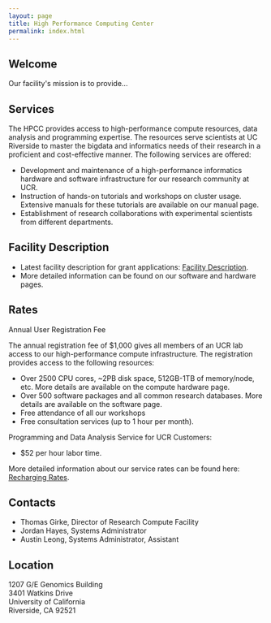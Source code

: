 ```yaml
---
layout: page
title: High Performance Computing Center
permalink: index.html
---
```


## Welcome

Our facility's mission is to provide...

## Services

The HPCC provides access to high-performance compute resources, data analysis and programming expertise.
The resources serve scientists at UC Riverside to master the bigdata and informatics needs of their research in a proficient and cost-effective manner. 
The following services are offered:

  * Development and maintenance of a high-performance informatics hardware and software infrastructure for our research community at UCR.
  * Instruction of hands-on tutorials and workshops on cluster usage. Extensive manuals for these tutorials are available on our manual page.
  * Establishment of research collaborations with experimental scientists from different departments.

## Facility Description

  * Latest facility description for grant applications: [Facility Description](http://biocluster.ucr.edu/~rkaundal/Documents/HPC_Facility_Description.pdf).
  * More detailed information can be found on our software and hardware pages.

## Rates

Annual User Registration Fee

The annual registration fee of $1,000 gives all members of an UCR lab access to our high-performance compute infrastructure.
The registration provides access to the following resources: 

  * Over 2500 CPU cores, ~2PB disk space, 512GB-1TB of memory/node, etc. More details are available on the compute hardware page.
  * Over 500 software packages and all common research databases. More details are available on the software page.
  * Free attendance of all our workshops
  * Free consultation services (up to 1 hour per month).

Programming and Data Analysis Service for UCR Customers:
  
  * $52 per hour labor time.

More detailed information about our service rates can be found here: [Recharging Rates](http://biocluster.ucr.edu/~rkaundal/Documents/Recharge_Rates.pdf).

## Contacts

*   Thomas Girke, Director of Research Compute Facility
*   Jordan Hayes, Systems Administrator
*   Austin Leong, Systems Administrator, Assistant

## Location

1207 G/E Genomics Building  
3401 Watkins Drive  
University of California  
Riverside, CA 92521  
